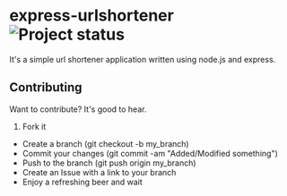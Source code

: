 # express-urlshortener ![Project status](http://stillmaintained.com/ahmet/express-urlshortener.png)

It's a simple url shortener application written using node.js and express.

## Contributing

Want to contribute? It's good to hear.

1. Fork it
* Create a branch (git checkout -b my_branch)
* Commit your changes (git commit -am "Added/Modified something")
* Push to the branch (git push origin my_branch)
* Create an Issue with a link to your branch
* Enjoy a refreshing beer and wait